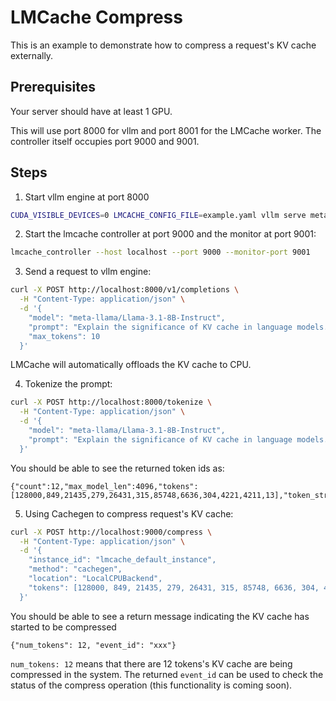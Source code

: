 # LMCache Compress
This is an example to demonstrate how to compress a request's KV cache externally.

## Prerequisites
Your server should have at least 1 GPU.

This will use port 8000 for vllm and port 8001 for the LMCache worker. The controller itself occupies port 9000 and 9001.

## Steps
1. Start vllm engine at port 8000

```bash
CUDA_VISIBLE_DEVICES=0 LMCACHE_CONFIG_FILE=example.yaml vllm serve meta-llama/Llama-3.1-8B-Instruct --max-model-len 4096  --gpu-memory-utilization 0.8 --port 8000 --kv-transfer-config '{"kv_connector":"LMCacheConnectorV1", "kv_role":"kv_both"}'
```

2. Start the lmcache controller at port 9000 and the monitor at port 9001:

```bash
lmcache_controller --host localhost --port 9000 --monitor-port 9001
```

3. Send a request to vllm engine:  
```bash
curl -X POST http://localhost:8000/v1/completions \
  -H "Content-Type: application/json" \
  -d '{
    "model": "meta-llama/Llama-3.1-8B-Instruct",
    "prompt": "Explain the significance of KV cache in language models.",
    "max_tokens": 10
  }'
```

LMCache will automatically offloads the KV cache to CPU.

4. Tokenize the prompt:  
```bash
curl -X POST http://localhost:8000/tokenize \
  -H "Content-Type: application/json" \
  -d '{
    "model": "meta-llama/Llama-3.1-8B-Instruct",
    "prompt": "Explain the significance of KV cache in language models."
  }'
```

You should be able to see the returned token ids as:
```plaintext
{"count":12,"max_model_len":4096,"tokens":[128000,849,21435,279,26431,315,85748,6636,304,4221,4211,13],"token_strs":null}
```

5. Using Cachegen to compress request's KV cache:
```bash
curl -X POST http://localhost:9000/compress \
  -H "Content-Type: application/json" \
  -d '{
    "instance_id": "lmcache_default_instance",
    "method": "cachegen",
    "location": "LocalCPUBackend",
    "tokens": [128000, 849, 21435, 279, 26431, 315, 85748, 6636, 304, 4221, 4211, 13]
  }'
```
You should be able to see a return message indicating the KV cache has started to be compressed

```plaintext
{"num_tokens": 12, "event_id": "xxx"}
```

`num_tokens: 12` means that there are 12 tokens's KV cache are being compressed in the system. The returned `event_id` can be used to check the status of the compress operation (this functionality is coming soon).
